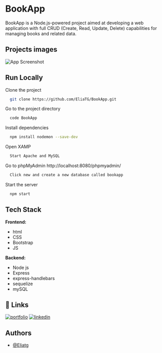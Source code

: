 # BookApp

BookApp is a Node.js-powered project aimed at developing a web application with full CRUD (Create, Read, Update, Delete) capabilities for managing books and related data. 


## Projects images

![App Screenshot](https://i.postimg.cc/PqyXZZ7P/Screenshot-2023-09-04-112746.png)


## Run Locally

Clone the project

```bash
  git clone https://github.com/EliaTG/BookApp.git
```

Go to the  project directory

```bash
  code BookApp
```
Install dependencies

```bash
  npm install nodemon --save-dev
```
Open XAMP 

```bash
  Start Apache and MySQL
```

Go to phpMyAdmin http://localhost:8080/phpmyadmin/

```bash
  Click new and create a new database called bookapp
```

Start the server

```bash
  npm start
```


## Tech Stack

**Frontend:** 
- html
- CSS
- Bootstrap
- JS

**Backend:** 
- Node js
- Express
- express-handlebars
- sequelize
- mySQL



## 🔗 Links
[![portfolio](https://img.shields.io/badge/my_portfolio-000?style=for-the-badge&logo=ko-fi&logoColor=white)](https://eliatoribio.netlify.app/)
[![linkedin](https://img.shields.io/badge/linkedin-0A66C2?style=for-the-badge&logo=linkedin&logoColor=white)](https://www.linkedin.com/in/eliatoribio/)

## Authors

- [@Eliatg](https://www.linkedin.com/in/eliatoribio/)

